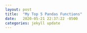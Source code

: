 ```yaml
---
layout: post
title:  "My Top 5 Pandas Functions"
date:   2020-05-21 22:37:22 -0500
categories: jekyll update
---
```


